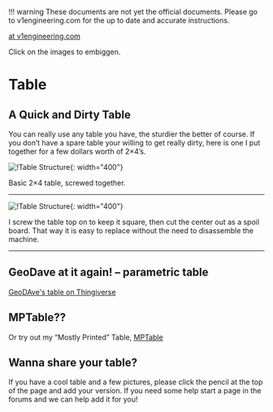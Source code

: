 !!! warning
    These documents are not yet the official documents. Please go to v1engineering.com for the up to date and accurate
    instructions.

[at v1engineering.com](https://www.v1engineering.com/table/)

Click on the images to embiggen.

# Table
## A Quick and Dirty Table

You can really use any table you have, the sturdier the better of course. If you don’t have a spare table your willing to get really dirty, here is one I put together for a few dollars worth of 2×4’s.


![!Table Structure](https://www.v1engineering.com/wp-content/uploads/2015/10/IMG_20151022_175857.jpg){: width="400"}

Basic 2×4 table, screwed together.
___

![!Table Structure](https://www.v1engineering.com/wp-content/uploads/2015/10/IMG_20151023_101508.jpg){: width="400"}

I screw the table top on to keep it square, then cut the center out as a spoil board. That way it is easy to replace without the need to disassemble the machine.
___
 

 
## GeoDave at it again! – parametric table

[GeoDAve's table on Thingiverse](http://www.thingiverse.com/thing:1468511)

## MPTable??

Or try out my “Mostly Printed” Table, [MPTable](http://www.thingiverse.com/thing:1665991)

## Wanna share your table?

If you have a cool table and a few pictures, please click the pencil at the top of the page and add your version. If you need some help start a page in the forums and we can help add it for you!
